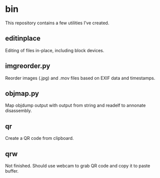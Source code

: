 bin
===

This repository contains a few utilities I've created.

## editinplace ##
Editing of files in-place, including block devices.

## imgreorder.py ##
Reorder images (.jpg) and .mov files based on EXIF data and
timestamps.

## objmap.py ##
Map objdump output with output from string and readelf to annonate disassembly.

## qr ##
Create a QR code from clipboard.

## qrw ##
Not finished. Should use webcam to grab QR code and copy it to paste buffer.
